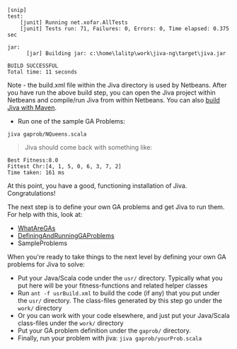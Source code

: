 
```
[snip]
test:
    [junit] Running net.xofar.AllTests
    [junit] Tests run: 71, Failures: 0, Errors: 0, Time elapsed: 0.375 sec

jar:
      [jar] Building jar: c:\home\lalitp\work\jiva-ng\target\jiva.jar

BUILD SUCCESSFUL
Total time: 11 seconds
```
Note - the build.xml file within the Jiva directory is used by Netbeans. After you have run the above build step, you can open the Jiva project within Netbeans and compile/run Jiva from within Netbeans. You can also [build Jiva with Maven](BuildWithMaven.md).
  * Run one of the sample GA Problems:
```
jiva gaprob/NQueens.scala
```
> Jiva should come back with something like:
```
Best Fitness:8.0
Fittest Chr:[4, 1, 5, 0, 6, 3, 7, 2]
Time taken: 161 ms
```

At this point, you have a good, functioning installation of Jiva. Congratulations!

The next step is to define your own GA problems and get Jiva to run them. For help with this, look at:
  * [WhatAreGAs](WhatAreGAs.md)
  * [DefiningAndRunningGAProblems](DefiningAndRunningGAProblems.md)
  * SampleProblems

When you're ready to take things to the next level by defining your own GA problems for Jiva to solve:

  * Put your Java/Scala code under the `usr/` directory. Typically what you put here will be your fitness-functions and related helper classes
  * Run `ant -f usrBuild.xml` to build the code (if any) that you put under the `usr/` directory. The class-files generated by this step go under the `work/` directory
  * Or you can work with your code elsewhere, and just put your Java/Scala class-files under the `work/` directory
  * Put your GA problem definition under the `gaprob/` directory.
  * Finally, run your problem with jiva: `jiva gaprob/yourProb.scala`